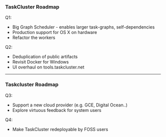 ### TaskCluster Roadmap

Q1:

 * Big Graph Scheduler - enables larger task-graphs, self-dependencies
 * Production support for OS X on hardware
 * Refactor the workers

Q2:

 * Deduplication of public artifacts
 * Revisit Docker for Windows
 * UI overhaul on tools.taskcluster.net






---

### Taskcluster Roadmap

Q3:

 * Support a new cloud provider (e.g. GCE, Digital Ocean..)
 * Explore virtuous feedback for system users

Q4:

 * Make TaskCluster redeployable by FOSS users
